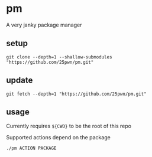 # pm
A very janky package manager

## setup
```
git clone --depth=1 --shallow-submodules "https://github.com/25pwn/pm.git"
```

## update
```
git fetch --depth=1 "https://github.com/25pwn/pm.git"
```
## usage
Currently requires `${CWD}` to be the root of this repo

Supported actions depend on the package
```
./pm ACTION PACKAGE
```